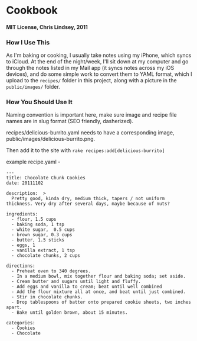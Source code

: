 # Cookbook

#### MIT License, Chris Lindsey, 2011

### How I Use This
As I'm baking or cooking, I usually take notes using my iPhone, which syncs to iCloud. At the end of the night/week, I'll sit down at my computer and go through the notes listed in my Mail app (it syncs notes across my iOS devices), and do some simple work to convert them to YAML format, which I upload to the `recipes/` folder in this project, along with a picture in the `public/images/` folder.

### How You Should Use It
Naming convention is important here, make sure image and recipe file names are in slug format (SEO friendly, dasherized).

recipes/delicious-burrito.yaml needs to have a corresponding image, public/images/delicious-burrito.png.

Then add it to the site with `rake recipes:add[delicious-burrito]`

example recipe.yaml -

    ---
    title: Chocolate Chunk Cookies
    date: 20111102

    description:  >
      Pretty good, kinda dry, medium thick, tapers / not uniform thickness. Very dry after several days, maybe because of nuts?

    ingredients:
      - flour, 1.5 cups
      - baking soda, 1 tsp
      - white sugar,  0.5 cups
      - brown sugar, 0.3 cups
      - butter, 1.5 sticks
      - eggs, 1
      - vanilla extract, 1 tsp
      - chocolate chunks, 2 cups

    directions:
      - Preheat oven to 340 degrees.
      - In a medium bowl, mix together flour and baking soda; set aside.
      - Cream butter and sugars until light and fluffy.
      - Add eggs and vanilla to cream; beat until well combined
      - Add the flour mixture all at once, and beat until just combined.
      - Stir in chocolate chunks.
      - Drop tablespoons of batter onto prepared cookie sheets, two inches apart.
      - Bake until golden brown, about 15 minutes.

    categories:
      - Cookies
      - Chocolate
